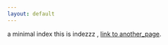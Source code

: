 ```yaml
---
layout: default
---
```


a minimal index
this is indezzz   ,   [link to another_page](./another_page.html).
